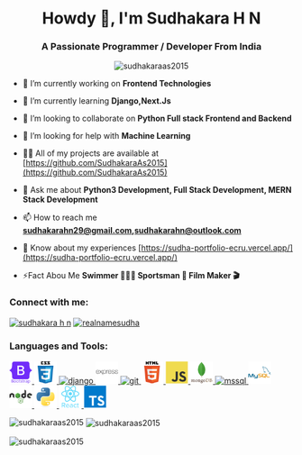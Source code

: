 <h1 align="center">Howdy 👋, I'm Sudhakara H N</h1>
<h3 align="center">A Passionate Programmer / Developer From India</h3>

<p align="center"> <img src="https://komarev.com/ghpvc/?username=sudhakaraas2015&label=Profile%20views&color=0e75b6&style=flat" alt="sudhakaraas2015" /> </p>

- 🔭 I’m currently working on **Frontend Technologies**

- 🌱 I’m currently learning **Django,Next.Js**

- 👯 I’m looking to collaborate on **Python Full stack Frontend and Backend**

- 🤝 I’m looking for help with **Machine Learning**

- 👨‍💻 All of my projects are available at [https://github.com/SudhakaraAs2015](https://github.com/SudhakaraAs2015)

- 💬 Ask me about **Python3 Development, Full Stack Development, MERN Stack Development**

- 📫 How to reach me **sudhakarahn29@gmail.com,sudhakarahn@outlook.com**

- 📄 Know about my experiences [https://sudha-portfolio-ecru.vercel.app/](https://sudha-portfolio-ecru.vercel.app/)

- ⚡Fact Abou Me **Swimmer 🏊🏻‍♂️ Sportsman 🏏 Film Maker 🎬**

<h3 align="left">Connect with me:</h3>
<p align="left">
<a href="https://linkedin.com/in/sudhakara h n" target="blank"><img align="center" src="https://raw.githubusercontent.com/rahuldkjain/github-profile-readme-generator/master/src/images/icons/Social/linked-in-alt.svg" alt="sudhakara h n" height="30" width="40" /></a>
<a href="https://instagram.com/realnamesudha" target="blank"><img align="center" src="https://raw.githubusercontent.com/rahuldkjain/github-profile-readme-generator/master/src/images/icons/Social/instagram.svg" alt="realnamesudha" height="30" width="40" /></a>
</p>

<h3 align="left">Languages and Tools:</h3>
<p align="left"> <a href="https://getbootstrap.com" target="_blank" rel="noreferrer"> <img src="https://raw.githubusercontent.com/devicons/devicon/master/icons/bootstrap/bootstrap-plain-wordmark.svg" alt="bootstrap" width="40" height="40"/> </a> <a href="https://www.w3schools.com/css/" target="_blank" rel="noreferrer"> <img src="https://raw.githubusercontent.com/devicons/devicon/master/icons/css3/css3-original-wordmark.svg" alt="css3" width="40" height="40"/> </a> <a href="https://www.djangoproject.com/" target="_blank" rel="noreferrer"> <img src="https://cdn.worldvectorlogo.com/logos/django.svg" alt="django" width="40" height="40"/> </a> <a href="https://expressjs.com" target="_blank" rel="noreferrer"> <img src="https://raw.githubusercontent.com/devicons/devicon/master/icons/express/express-original-wordmark.svg" alt="express" width="40" height="40"/> </a> <a href="https://git-scm.com/" target="_blank" rel="noreferrer"> <img src="https://www.vectorlogo.zone/logos/git-scm/git-scm-icon.svg" alt="git" width="40" height="40"/> </a> <a href="https://www.w3.org/html/" target="_blank" rel="noreferrer"> <img src="https://raw.githubusercontent.com/devicons/devicon/master/icons/html5/html5-original-wordmark.svg" alt="html5" width="40" height="40"/> </a> <a href="https://developer.mozilla.org/en-US/docs/Web/JavaScript" target="_blank" rel="noreferrer"> <img src="https://raw.githubusercontent.com/devicons/devicon/master/icons/javascript/javascript-original.svg" alt="javascript" width="40" height="40"/> </a> <a href="https://www.mongodb.com/" target="_blank" rel="noreferrer"> <img src="https://raw.githubusercontent.com/devicons/devicon/master/icons/mongodb/mongodb-original-wordmark.svg" alt="mongodb" width="40" height="40"/> </a> <a href="https://www.microsoft.com/en-us/sql-server" target="_blank" rel="noreferrer"> <img src="https://www.svgrepo.com/show/303229/microsoft-sql-server-logo.svg" alt="mssql" width="40" height="40"/> </a> <a href="https://www.mysql.com/" target="_blank" rel="noreferrer"> <img src="https://raw.githubusercontent.com/devicons/devicon/master/icons/mysql/mysql-original-wordmark.svg" alt="mysql" width="40" height="40"/> </a> <a href="https://nodejs.org" target="_blank" rel="noreferrer"> <img src="https://raw.githubusercontent.com/devicons/devicon/master/icons/nodejs/nodejs-original-wordmark.svg" alt="nodejs" width="40" height="40"/> </a> <a href="https://www.python.org" target="_blank" rel="noreferrer"> <img src="https://raw.githubusercontent.com/devicons/devicon/master/icons/python/python-original.svg" alt="python" width="40" height="40"/> </a> <a href="https://reactjs.org/" target="_blank" rel="noreferrer"> <img src="https://raw.githubusercontent.com/devicons/devicon/master/icons/react/react-original-wordmark.svg" alt="react" width="40" height="40"/> </a> <a href="https://www.typescriptlang.org/" target="_blank" rel="noreferrer"> <img src="https://raw.githubusercontent.com/devicons/devicon/master/icons/typescript/typescript-original.svg" alt="typescript" width="40" height="40"/> </a> </p>

<p><img align="left" src="https://github-readme-stats.vercel.app/api/top-langs?username=sudhakaraas2015&show_icons=true&locale=en&layout=compact" alt="sudhakaraas2015" /></p>

<p>&nbsp;<img align="center" src="https://github-readme-stats.vercel.app/api?username=sudhakaraas2015&show_icons=true&locale=en" alt="sudhakaraas2015" /></p>

<p><img align="center" src="https://github-readme-streak-stats.herokuapp.com/?user=sudhakaraas2015&" alt="sudhakaraas2015" /></p>

